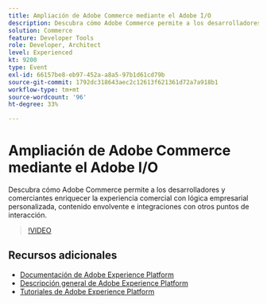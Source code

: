 ```yaml
---
title: Ampliación de Adobe Commerce mediante el Adobe I/O
description: Descubra cómo Adobe Commerce permite a los desarrolladores y comerciantes enriquecer la experiencia comercial con lógica empresarial personalizada, contenido envolvente e integraciones con otros puntos de interacción.
solution: Commerce
feature: Developer Tools
role: Developer, Architect
level: Experienced
kt: 9200
type: Event
exl-id: 66157be8-eb97-452a-a8a5-97b1d61cd79b
source-git-commit: 1792dc318643aec2c12613f621361d72a7a918b1
workflow-type: tm+mt
source-wordcount: '96'
ht-degree: 33%

---
```


# Ampliación de Adobe Commerce mediante el Adobe I/O

Descubra cómo Adobe Commerce permite a los desarrolladores y comerciantes enriquecer la experiencia comercial con lógica empresarial personalizada, contenido envolvente e integraciones con otros puntos de interacción.

>[!VIDEO](https://video.tv.adobe.com/v/337727/?quality=12&learn=on&hidetitle=true)

## Recursos adicionales

- [Documentación de Adobe Experience Platform](https://experienceleague.adobe.com/docs/experience-platform.html?lang=es)
- [Descripción general de Adobe Experience Platform](https://experienceleague.adobe.com/docs/experience-platform/landing/home.html?lang=es)
- [Tutoriales de Adobe Experience Platform](https://experienceleague.adobe.com/docs/platform-learn/tutorials/overview.html?lang=es)
